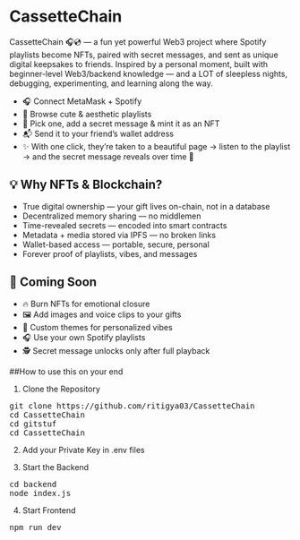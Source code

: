 # CassetteChain
CassetteChain 🎧💿 — a fun yet powerful Web3 project where Spotify playlists become NFTs, paired with secret messages, and sent as unique digital keepsakes to friends.
Inspired by a personal moment, built with beginner-level Web3/backend knowledge — and a LOT of sleepless nights, debugging, experimenting, and learning along the way.


- 🎧 Connect MetaMask + Spotify
- 🌈 Browse cute & aesthetic playlists
- 📝 Pick one, add a secret message & mint it as an NFT
- 📬 Send it to your friend’s wallet address
- ✨ With one click, they’re taken to a beautiful page → listen to the playlist → and the secret message reveals over time 🎁

## 💡 Why NFTs & Blockchain?
- True digital ownership — your gift lives on-chain, not in a database
- Decentralized memory sharing — no middlemen
- Time-revealed secrets — encoded into smart contracts
- Metadata + media stored via IPFS — no broken links
- Wallet-based access — portable, secure, personal
- Forever proof of playlists, vibes, and messages

 ## 🚧 Coming Soon
- 🔥 Burn NFTs for emotional closure
- 🖼️ Add images and voice clips to your gifts
- 🎨 Custom themes for personalized vibes
- 🎧 Use your own Spotify playlists
- 🕵️ Secret message unlocks only after full playback

##How to use this on your end

1. Clone the Repository
<pre>git clone https://github.com/ritigya03/CassetteChain 
cd CassetteChain
cd gitstuf
cd CassetteChain</pre>

2. Add your Private Key in .env files

3. Start the Backend
<pre>cd backend 
node index.js </pre>

4. Start Frontend
<pre>npm run dev</pre>
